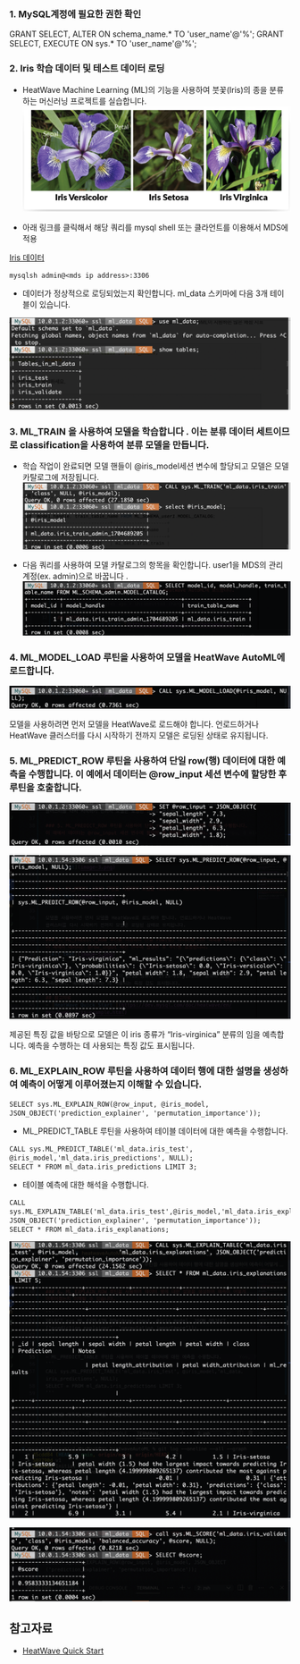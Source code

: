 ### 1.	MySQL계정에 필요한 권한 확인
GRANT SELECT, ALTER ON schema_name.* TO 'user_name'@'%';
GRANT SELECT, EXECUTE ON sys.* TO 'user_name'@'%';


### 2.	Iris 학습 데이터 및 테스트 데이터 로딩
- HeatWave Machine Learning (ML)의 기능을 사용하여 붓꽃(Iris)의 종을 분류하는 머신러닝 프로젝트를 실습합니다.
![Alt text](image.png)

- 아래 링크를 클릭해서 해당 쿼리를 mysql shell 또는 클라언트를 이용해서 MDS에 적용


[Iris 데이터 ](https://oracle-livelabs.github.io/database/heatwave-machine-learning/do-heatwave-ml/files/iris-ml-data.txt) 

```
mysqlsh admin@<mds ip address>:3306
```
- 데이터가 정상적으로 로딩되었는지 확인합니다. ml_data 스키마에 다음 3개 테이블이 있습니다.


![Alt text](image-1.png)

### 3. ML_TRAIN 을 사용하여 모델을 학습합니다 . 이는 분류 데이터 세트이므로 classification을 사용하여 분류 모델을 만듭니다.
- 학습 작업이 완료되면 모델 핸들이 @iris_model세션 변수에 할당되고 모델은 모델 카탈로그에 저장됩니다. 
![Alt text](image-2.png)


- 다음 쿼리를 사용하여 모델 카탈로그의 항목을 확인합니다. user1을 MDS의 관리 계정(ex. admin)으로 바꿉니다 .
![Alt text](image-3.png)


### 4. ML_MODEL_LOAD 루틴을 사용하여 모델을 HeatWave AutoML에 로드합니다.
![Alt text](image-4.png)


모델을 사용하려면 먼저 모델을 HeatWave로 로드해야 합니다. 언로드하거나 HeatWave 클러스터를 다시 시작하기 전까지 모델은 로딩된 상태로 유지됩니다.

### 5. ML_PREDICT_ROW 루틴을 사용하여 단일 row(행) 데이터에 대한 예측을 수행합니다. 이 예에서 데이터는 @row_input 세션 변수에 할당한 후 루틴을 호출합니다. 
![Alt text](image-5.png)


![Alt text](image-6.png)


제공된 특징 값을 바탕으로 모델은 이 iris 종류가 “Iris-virginica” 분류의 임을 예측합니다. 예측을 수행하는 데 사용되는 특징 값도 표시됩니다.


### 6. ML_EXPLAIN_ROW 루틴을 사용하여 데이터 행에 대한 설명을 생성하여 예측이 어떻게 이루어졌는지 이해할 수 있습니다.

```
SELECT sys.ML_EXPLAIN_ROW(@row_input, @iris_model, JSON_OBJECT('prediction_explainer', 'permutation_importance'));
```


- ML_PREDICT_TABLE 루틴을 사용하여 테이블 데이터에 대한 예측을 수행합니다.
```
CALL sys.ML_PREDICT_TABLE('ml_data.iris_test', @iris_model,'ml_data.iris_predictions', NULL);
SELECT * FROM ml_data.iris_predictions LIMIT 3;
```


- 테이블 예측에 대한 해석을 수행합니다.
```
CALL sys.ML_EXPLAIN_TABLE('ml_data.iris_test',@iris_model,'ml_data.iris_explanations', JSON_OBJECT('prediction_explainer', 'permutation_importance'));
SELECT * FROM ml_data.iris_explanations;
```


![explain table](image-8.png)


![score](image-7.png)

## 참고자료
- [HeatWave Quick Start ](https://dev.mysql.com/doc/heatwave/en/mys-hwaml-iris-example.html)